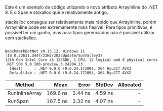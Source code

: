 Este é um exemplo de código utlizando o novo atributo ArrayInline do .NET 9.
E o Span<T> e stckalloc que é relativamente antigo.

stackalloc consegue ser relativamente mais rápido que ArrayInline, porém ArrayInline pode ser extremamente mais flexível.
Para tipos primitivos, é possível ter um ganho, mas para tipos gerenciados não é possível utilizar com stackalloc.

```

BenchmarkDotNet v0.13.12, Windows 11 (10.0.22631.3447/23H2/2023Update/SunValley3)
12th Gen Intel Core i5-12450H, 1 CPU, 12 logical and 8 physical cores
.NET SDK 9.0.100-preview.3.24204.13
  [Host]     : .NET 9.0.0 (9.0.24.17209), X64 RyuJIT AVX2
  DefaultJob : .NET 9.0.0 (9.0.24.17209), X64 RyuJIT AVX2

```
| Method         | Mean     | Error   | StdDev  | Allocated |
|--------------- |---------:|--------:|--------:|----------:|
| RunInlineArray | 169.6 ns | 3.44 ns | 4.59 ns |         - |
| RunSpan        | 167.5 ns | 3.32 ns | 4.07 ns |         - |
